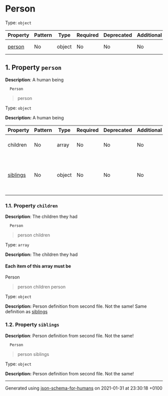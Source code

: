 # Person

Type: `object`

| Property | Pattern | Type | Required | Deprecated | Additional | Description |
| -------- | ------- | ---- | -------- | ---------- | ---------- | ----------- |
| [person](#person)|No|object|No|No| No|A human being|

## <a name="person"></a> 1. Property `person`

**Description**:  A human being

      Person
 >   person

Type: `object`

**Description:** A human being

| Property | Pattern | Type | Required | Deprecated | Additional | Description |
| -------- | ------- | ---- | -------- | ---------- | ---------- | ----------- |
|children|No|array|No|No| No|The children they had|
| [siblings](#person_siblings)|No|object|No|No| No|Person definition from second file. Not the same!|

### <a name="person_children"></a> 1.1. Property `children`

**Description**:  The children they had

      Person
 >   person
 >   children

Type: `array`

**Description:** The children they had

#### Each item of this array must be
  Person
 >   person
 >   children
 >   person

Type: `object`

**Description:** Person definition from second file. Not the same!
        Same definition as [siblings](#person_siblings)

### <a name="person_siblings"></a> 1.2. Property `siblings`

**Description**:  Person definition from second file. Not the same!

      Person
 >   person
 >   siblings

Type: `object`

**Description:** Person definition from second file. Not the same!

----------------------------------------------------------------------------------------------------------------------------
Generated using [json-schema-for-humans](https://github.com/coveooss/json-schema-for-humans) on 2021-01-31 at 23:30:18 +0100